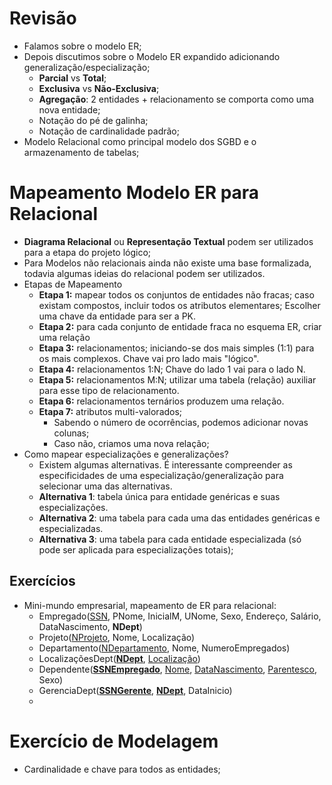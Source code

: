 # Revisão

- Falamos sobre o modelo ER;
- Depois discutimos sobre o Modelo ER expandido adicionando generalização/especialização;
  - **Parcial** vs **Total**;
  - **Exclusiva** vs **Não-Exclusiva**;
  - **Agregação**: 2 entidades + relacionamento se comporta como uma nova entidade;
  - Notação do pé de galinha;
  - Notação de cardinalidade padrão;
- Modelo Relacional como principal modelo dos SGBD e o armazenamento de tabelas;

# Mapeamento Modelo ER para Relacional

- **Diagrama Relacional** ou **Representação Textual** podem ser utilizados para a etapa do projeto lógico;
- Para Modelos não relacionais ainda não existe uma base formalizada, todavia algumas ideias do relacional podem ser utilizados.
- Etapas de Mapeamento
  - **Etapa 1:** mapear todos os conjuntos de entidades não fracas; caso existam compostos, incluir todos os atributos elementares; Escolher uma chave da entidade para ser a PK.
  - **Etapa 2:** para cada conjunto de entidade fraca no esquema ER, criar uma relação 
  - **Etapa 3:** relacionamentos; iniciando-se dos mais simples (1:1) para os mais complexos. Chave vai pro lado mais "lógico".
  - **Etapa 4:** relacionamentos 1:N; Chave do lado 1 vai para o lado N.
  - **Etapa 5:** relacionamentos M:N; utilizar uma tabela (relação) auxiliar para esse tipo de relacionamento.
  - **Etapa 6:** relacionamentos ternários produzem uma relação.
  - **Etapa 7:** atributos multi-valorados;
    - Sabendo o número de ocorrências, podemos adicionar novas colunas;
    - Caso não, criamos uma nova relação;
- Como mapear especializações e generalizações?
  - Existem algumas alternativas. É interessante compreender as especificidades de uma especialização/generalização para selecionar uma das alternativas.
  - **Alternativa 1**: tabela única para entidade genéricas e suas especializações.
  - **Alternativa 2**: uma tabela para cada uma das entidades genéricas e especializadas.
  - **Alternativa 3**: uma tabela para cada entidade especializada (só pode ser aplicada para especializações totais);

## Exercícios

- Mini-mundo empresarial, mapeamento de ER para relacional:
  - Empregado(<u>SSN</u>, PNome, InicialM, UNome, Sexo, Endereço, Salário, DataNascimento, **NDept**)
  - Projeto(<u>NProjeto</u>, Nome, Localização)
  - Departamento(<u>NDepartamento</u>, Nome, NumeroEmpregados)
  - LocalizaçõesDept(<u>**NDept**</u>, <u>Localização</u>)
  - Dependente(<u>**SSNEmpregado**</u>, <u>Nome</u>, <u>DataNascimento</u>, <u>Parentesco</u>, Sexo)
  - GerenciaDept(<u>**SSNGerente**</u>, <u>**NDept**</u>, DataInicio)
  - 

# Exercício de Modelagem

- Cardinalidade e chave para todos as entidades;